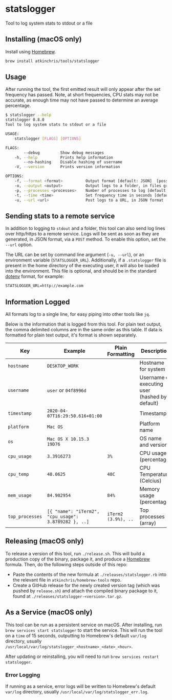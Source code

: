 # statslogger

Tool to log system stats to stdout or a file

## Installing (macOS only)

Install using [Homebrew](https://brew.sh/).

```sh
brew install atkinchris/tools/statslogger
```

## Usage

After running the tool, the first emitted result will only appear after the set frequency has passed. Note, at short frequencies, CPU stats may not be accurate, as enough time may not have passed to determine an average percentage.

```sh
$ statslogger --help
statslogger 0.8.0
Tool to log system stats to stdout or a file

USAGE:
    statslogger [FLAGS] [OPTIONS]

FLAGS:
        --debug         Show debug messages
    -h, --help          Prints help information
        --no-hashing    Disable hashing of username
    -V, --version       Prints version information

OPTIONS:
    -f, --format <format>          Output format [default: JSON]  [possible values: Plain, JSON]
    -o, --output <output>          Output logs to a folder, in files grouped by current date and hour
    -p, --processes <processes>    Number of processes to log [default: 10]
    -t, --time <time>              Set frequency time in seconds [default: 5]
    -u, --url <url>                Post logs to a URL, in JSON format [env: STATSLOGGER_URL]
```

## Sending stats to a remote service

In addition to logging to `stdout` and a folder, this tool can also send log lines over http/https to a remote service. Logs will be sent as soon as they are generated, in JSON format, via a `POST` method. To enable this option, set the `--url` option.

The URL can be set by command line argument (`-u, --url`), or an environment variable (`STATSLOGGER_URL`). Additionally, if a `.statslogger` file is present in the home directory of the executing user, it will also be loaded into the environment. This file is optional, and should be in the standard [dotenv](https://github.com/motdotla/dotenv) format, for example:

```txt
STATSLOGGER_URL=http://example.com
```

## Information Logged

All formats log to a single line, for easy piping into other tools like `jq`.

Below is the information that is logged from this tool. For plain text output, the comma delimited columns are in the same order as this table. If data is formatted for plain text output, it's format is shown separately.

| Key             | Example                                              | Plain Formatting    | Description                                    |
| --------------- | ---------------------------------------------------- | ------------------- | ---------------------------------------------- |
| `hostname`      | `DESKTOP_WORK`                                       |                     | Hostname for system                            |
| `username`      | `user` or `04f8996d`                                 |                     | Username of executing user (hashed by default) |
| `timestamp`     | `2020-04-07T16:29:50.616+01:00`                      |                     | Timestamp                                      |
| `platform`      | `Mac OS`                                             |                     | Platform name                                  |
| `os`            | `Mac OS X 10.15.3 19D76`                             |                     | OS name and version                            |
| `cpu_usage`     | `3.3916273`                                          | `3%`                | CPU usage (percentage)                         |
| `cpu_temp`      | `48.0625`                                            | `48C`               | CPU Temperature (Celcius)                      |
| `mem_usage`     | `84.902954`                                          | `84%`               | Memory usage (percentage)                      |
| `top_processes` | `[{ "name": "iTerm2", "cpu_usage": 3.8789282 }, ..]` | `iTerm2 (3.9%), ..` | Top processes (array)                          |

## Releasing (macOS only)

To release a version of this tool, run `./release.sh`. This will build a production copy of the binary, package it, and produce a [Homebrew](https://brew.sh/) formula. Then, do the following steps outside of this repo:

- Paste the contents of the new formula at `./releases/statslogger.rb` into the relevant file in `atkinchris/homebrew-tools` repo.
- Create a GitHub release for the newly created version tag (which was pushed by `release.sh`) and attach the compiled binary package to it, found at `./releases/statslogger-<version>.tar.gz`.

## As a Service (macOS only)

This tool can be run as a persistent service on macOS. After installing, run `brew services start statslogger` to start the service. This will run the tool on a `time` of 15 seconds, outputting to Homebrew's default `var/log` directory, usually `/usr/local/var/log/statslogger_<hostname>_<date>_<hour>`.

After updating or reinstalling, you will need to run `brew services restart statslogger`.

### Error Logging

If running as a service, error logs will be written to Homebrew's default `var/log` directory, usually `/usr/local/var/log/statslogger_err.log`.
